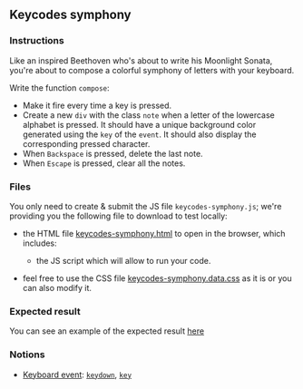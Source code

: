 ## Keycodes symphony

### Instructions

Like an inspired Beethoven who's about to write his Moonlight Sonata, you're about to compose a colorful symphony of letters with your keyboard.

Write the function `compose`:
- Make it fire every time a key is pressed.
- Create a new `div` with the class `note` when a letter of the lowercase alphabet is pressed. It should have a unique background color generated using the `key` of the `event`. It should also display the corresponding pressed character.
- When `Backspace` is pressed, delete the last note.
- When `Escape` is pressed, clear all the notes.

### Files

You only need to create & submit the JS file `keycodes-symphony.js`; we're providing you the following file to download to test locally:

- the HTML file [keycodes-symphony.html](./keycodes-symphony.html) to open in the browser, which includes:

  - the JS script which will allow to run your code.

- feel free to use the CSS file [keycodes-symphony.data.css](./keycodes-symphony.data.css) as it is or you can also modify it.

### Expected result

You can see an example of the expected result [here](https://youtu.be/5DdijwBnpAk)

### Notions

- [Keyboard event](https://developer.mozilla.org/en-US/docs/Web/API/KeyboardEvent): [`keydown`](https://developer.mozilla.org/en-US/docs/Web/API/Document/keydown_event), [`key`](https://developer.mozilla.org/en-US/docs/Web/API/KeyboardEvent/key)
